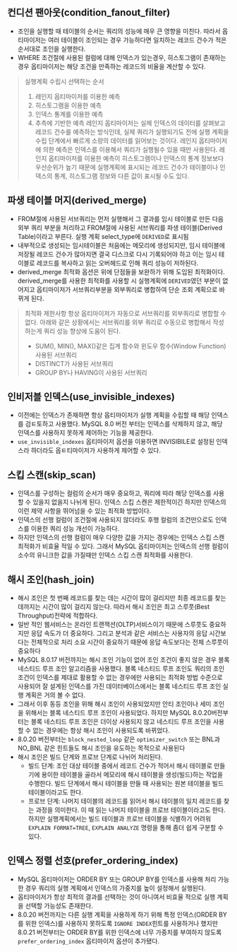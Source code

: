 ## 컨디션 팬아웃(condition_fanout_filter)
- 조인을 실행할 때 테이블의 순서는 쿼리의 성능에 매우 큰 영향을 미친다. 따라서 옵티마이저는 여러 테이블이 조인되는 경우 가능하다면 일치하는 레코드 건수가 적은 순서대로 조인을 실행한다.
- WHERE 조건절에 사용된 컬럼에 대해 인덱스가 있는경우, 히스토그램이 존재하는 경우 옵티마이저는 해당 조건을 만족하는 레코드의 비율을 계산할 수 있다.
> 실행계획 수립시 선택하는 순서
> 1. 레인지 옵티마이저를 이용한 예측
> 2. 히스토그램을 이용한 예측
> 3. 인덱스 통계를 이용한 예측
> 4. 추측에 기반한 예측
> 레인지 옵티마이저는 실제 인덱스의 데이터를 살펴보고 레코드 건수를 예측하는 방식인데, 실제 쿼리가 실행되기도 전에 실행 계획을 수립 단계에서 빠르게 소량의 데이터를 읽어보는 것이다. 레인지 옵티마이저에 의한 예측은 인덱스를 이용해서 쿼리가 실행될수 있을 때만 사용된다. 레인지 옵티마이저를 이용한 예측이 히스토그램이나 인덱스의 통계 정보보다 우선순위가 높기 때문에 실행계획에 표시되는 레코드 건수가 테이블이나 인덱스의 통계, 히스토그램 정보와 다른 값이 표시될 수도 있다.


## 파생 테이블 머지(derived_merge)
- FROM절에 사용된 서브쿼리는 먼저 실행해서 그 결과를 임시 테이블로 만든 다음 외부 쿼리 부분을 처리하고 FROM절에 사용된 서브쿼리를 파생 테이블(Derived Table)이라고 부른다. 실행 계획 select_type에 `DERIVED`로 표시됨
- 내부적으로 생성되는 임시테이블은 처음에는 메모리에 생성되지만, 임시 테이블에 저장될 레코드 건수가 많아지면 결국 디스크로 다시 기록되어야 하고 이는 임시 테이블로 레코드를 복사하고 읽는 오버헤드로 인해 쿼리 성능이 저하된다.
- derived_merge 최적화 옵션은 위에 단점들을 보완하가 위해 도입된 최적화이다. derived_merge를 사용한 최적화를 사용할 시 실행계획에 `DERIVED`였던 부분이 없어지고 옵티마이저가 서브쿼리부분을 외부쿼리로 병합하여 단순 조회 계획으로 바뀌게 된다.
> 최적화 제한사항
> 항상 옵티마이저가 자동으로 서브쿼리를 외부쿼리로 병합할 수 없다.
> 아래와 같은 상황에서는 서브쿼리를 외부 쿼리로 수동으로 병합해서 작성하는게 쿼리 성능 향상에 도움이 된다.
> - SUM(), MIN(), MAX()같은 집계 함수와 윈도우 함수(Window Function)사용된 서브쿼리
> - DISTINCT가 사용된 서브쿼리
> - GROUP BY나 HAVING이 사용된 서브쿼리

## 인비저블 인덱스(use_invisible_indexes)
- 이전에는 인덱스가 존재하면 항상 옵티마이저가 실행 계획을 수립할 때 해당 인덱스를 검ㅌ토하고 사용했다. MySQL 8.0 버전 부터는 인덱스를 삭제하지 않고, 해당 인덱스를 사용하지 못하게 제어하는 기능을 제공한다.
- `use_invisible_indexes` 옵티마이저 옵션을 이용하면 INVISIBILE로 설정된 인덱스라 하더라도 옵ㅌ티마이저가 사용하게 제어할 수 있다.

## 스킵 스캔(skip_scan)
- 인덱스를 구성하는 컬럼의 순서가 매우 중요하고, 쿼리에 따라 해당 인덱스를 사용할 수 있을지 없을지 나뉘게 된다. 인덱스 스킵 스캔은 제한적이긴 하지만 인덱스의 이런 제약 사항을 뛰어넘을 수 있는 최적화 방법이다.
- 인덱스의 선행 컬럼이 조건절에 사용되지 않더라도 후행 컬럼의 조건만으로도 인덱스를 이용한 쿼리 성능 개선이 가능하다.
- 하지만 인덱스의 선행 컬럼이 매우 다양한 값을 가지는 경우에는 인덱스 스킵 스캔 최적화가 비효율 적일 수 있다. 그래서 MySQL 옵티마이저는 인덱스의 선행 컬럼이 소수의 유니크한 값을 가질때만 인덱스 스킵 스캔 최적화를 사용한다.

## 해시 조인(hash_join)
- 해시 조인은 첫 번째 레코드를 찾는 데는 시간이 많이 걸리지만 최종 레코드를 찾는 데까지는 시간이 많이 걸리지 않는다. 따라서 해시 조인은 최고 스루풋(Best Throughput)전략에 적합하다.
- 일반 적인 웹서비스는 온라인 트랜잭션(OLTP)서비스이기 때문에 스루풋도 중요하지만 응답 속도가 더 중요하다. 그리고 분석과 같은 서비스는 사용자의 응답 시간보다는 전체적으로 처리 소요 시간이 중요하기 때문에 응답 속도보다는 전체 스루풋이 중요하다
- MySQL 8.0.17 버전까지는 해시 조인 기능이 없어 조인 조건이 좋지 않은 경우 블록 네스티드 루프 조인 알고리즘을 사용했다. 블록 네스티드 루프 조인도 쿼리의 조인 조건이 인덱스를 제대로 활용할 수 없는 경우에만 사용되는 최적화 방법 수준으로 사용되어 잘 설계된 인덱스를 가진 데이터베이스에서는 블록 네스티드 루프 조인 실행 계획은 거의 볼 수 없다.
- 그래서 이후 동등 조인을 위해 해시 조인이 사용되었지만 안티 조인이나 세미 조인을 위해서는 블록 네스티드 루프 조인이 사용되었다. 하지만 MySQL 8.0.20버전부터는 블록 네스티드 루프 조인은 더이상 사용되지 않고 네스티드 루프 조인을 사용할 수 없는 경우에는 항상 해시 조인이 사용되도록 바뀌었다.
- 8.0.20 버전부터는 `block_nested_loop` 같은 `optimizer_switch` 또는 BNL과 NO_BNL 같은 힌트들도 해시 조인을 유도하는 목적으로 사용된다
- 해시 조인은 빌드 단계와 프로브 단계로 나뉘어 처리된다.
  - 빌드 단계: 조인 대상 테이블 중에서 레코드 건수가 적어서 해시 테이블로 만들기에 용이한 테이블을 골라서 메모리에 해시 테이블을 생성(빌드)하는 작업을 수행한다. 빌드 단계에서 해시 테이블을 만들 때 사용되는 원본 테이블을 빌드 테이블이라고도 한다.
  - 프로브 단계: 나머지 테이블의 레코드를 읽어서 해시 테이블의 일치 레코드를 찾는 과정을 의미한다. 이 때 읽는 나머지 테이블을 프로브 테이블이라고도 한다.
  하지만 실행계획에서는 빌드 테이블과 프로브 테이블을 식별하기 어려워 `EXPLAIN FORMAT=TREE`, `EXPLAIN ANALYZE` 명령을 통해 좀더 쉽게 구분할 수 있다.


## 인덱스 정렬 선호(prefer_ordering_index)
- MySQL 옵티마이저는 ORDER BY 또는 GROUP BY를 인덱스를 사용해 처리 가능한 경우 쿼리의 실행 계획에서 인덱스의 가중치를 높이 설정해서 실행된다.
- 옵티마이저가 항상 최적의 결과를 선택하는 것이 아니여서 비효율 적으로 실행 계획을 선택할 가능성도 존재한다.
- 8.0.20 버전까지는 다른 실행 계획을 사용하게 하기 위해 특정 인덱스(ORDER BY를 위한 인덱스)를 사용하지 못하도록 `IGNORE INDEX`힌트를 사용하거나 했지만 8.0.21 버전부터는 ORDER BY를 위한 인덱스에 너무 가중치를 부여하지 않도록 `prefer_ordering_index` 옵티마이저 옵션이 추가됐다.

